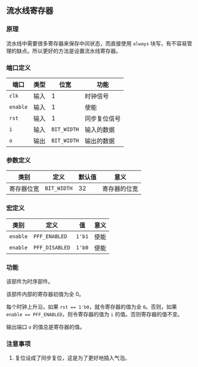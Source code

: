 ## 流水线寄存器

### 原理

流水线中需要很多寄存器来保存中间状态，而直接使用 `always` 块写，有不容易管理的缺点。所以更好的方法是设置流水线寄存器。

### 端口定义

端口 | 类型 | 位宽 | 功能
--- | --- | --- | ---
`clk` | 输入 | 1 | 时钟信号
`enable` | 输入 | 1 | 使能
`rst` | 输入 | 1 | 同步复位信号
`i` | 输入 | `BIT_WIDTH` | 输入的数据
`o` | 输出 | `BIT_WIDTH` | 输出的数据

### 参数定义

类别 | 定义 | 默认值 | 意义
--- | --- | --- | ---
寄存器位宽 | `BIT_WIDTH` | 32 | 寄存器的位宽

### 宏定义

类别 | 定义 | 值 | 意义
--- | --- | --- | ---
`enable` | `PFF_ENABLED` | `1'b1` | 使能
`enable` | `PFF_DISABLED` | `1'b0` | 使能

### 功能

该部件为时序部件。

该部件内部的寄存器初值为全 0。

每个时钟上升沿，如果 `rst == 1'b0`，就令寄存器的值为全 `0`。否则，如果 `enable == PFF_ENABLED`，则令寄存器的值为 `i` 的值。否则寄存器的值不变。

输出端口 `o` 的值总是寄存器的值。

### 注意事项

1. 复位设成了同步复位，这是为了更好地插入气泡。

